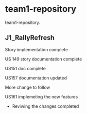 # team1-repository

team1-repository. 

## J1_RallyRefresh 

Story implementation complete

US 149 story documentation complete

US151 doc complete

US157 documentation updated

More change to follow

US161 implemeting the new features
* Reviwing the changes completed
